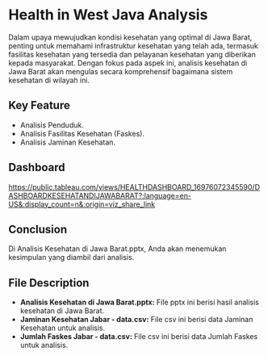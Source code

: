 # Health in West Java Analysis

Dalam upaya mewujudkan kondisi kesehatan yang optimal di Jawa Barat, penting untuk memahami infrastruktur kesehatan yang telah ada, termasuk fasilitas kesehatan yang tersedia dan pelayanan kesehatan yang diberikan kepada masyarakat. Dengan fokus pada aspek ini, analisis kesehatan di Jawa Barat akan mengulas secara komprehensif bagaimana sistem kesehatan di wilayah ini.

## Key Feature

* Analisis Penduduk.
* Analisis Fasilitas Kesehatan (Faskes).
* Analisis Jaminan Kesehatan.

## Dashboard

https://public.tableau.com/views/HEALTHDASHBOARD_16976072345590/DASHBOARDKESEHATANDIJAWABARAT?:language=en-US&:display_count=n&:origin=viz_share_link

## Conclusion

Di Analisis Kesehatan di Jawa Barat.pptx, Anda akan menemukan kesimpulan yang diambil dari analisis.

## File Description

* **Analisis Kesehatan di Jawa Barat.pptx:** File pptx ini berisi hasil analisis kesehatan di Jawa Barat.
* **Jaminan Kesehatan Jabar - data.csv:** File csv ini berisi data Jaminan Kesehatan untuk analisis.
* **Jumlah Faskes Jabar - data.csv:** File csv ini berisi data Jumlah Faskes untuk analisis.
